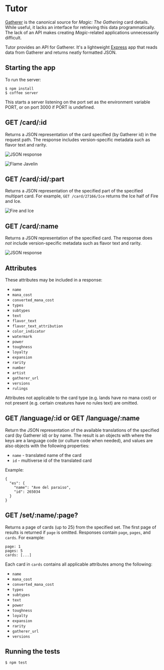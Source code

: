 # Tutor

[Gatherer][1] is the canonical source for _Magic: The Gathering_ card details.
While useful, it lacks an interface for retrieving this data programmatically.
The lack of an API makes creating _Magic_-related applications unnecessarily
difficult.

Tutor provides an API for Gatherer. It's a lightweight [Express][2] app that
reads data from Gatherer and returns neatly formatted JSON.

## Starting the app

To run the server:

    $ npm install
    $ coffee server

This starts a server listening on the port set as the environment variable PORT,
or on port 3000 if PORT is undefined.

## GET /card/:id

Returns a JSON representation of the card specified (by Gatherer id) in the
request path. The response includes version-specific metadata such as flavor
text and rarity.

![JSON response](http://cl.ly/image/3f0y1I3D1N1p/json-response.png)

![Flame Javelin][4]

## GET /card/:id/:part

Returns a JSON representation of the specified part of the specified multipart
card. For example, `GET /card/27166/Ice` returns the Ice half of Fire and Ice.

![Fire and Ice][5]

## GET /card/:name

Returns a JSON representation of the specified card. The response does *not*
include version-specific metadata such as flavor text and rarity.

![JSON response](http://cl.ly/image/2q0b3A3R3q0L/json-response.png)

## Attributes

These attributes may be included in a response:

  - `name`
  - `mana_cost`
  - `converted_mana_cost`
  - `types`
  - `subtypes`
  - `text`
  - `flavor_text`
  - `flavor_text_attribution`
  - `color_indicator`
  - `watermark`
  - `power`
  - `toughness`
  - `loyalty`
  - `expansion`
  - `rarity`
  - `number`
  - `artist`
  - `gatherer_url`
  - `versions`
  - `rulings`

Attributes not applicable to the card type (e.g. lands have no mana cost) or
not present (e.g. certain creatures have no rules text) are omitted.

## GET /language/:id or GET /language/:name

Return the JSON representation of the available translations of the specified
card (by Gatherer id) or by name. The result is an objects with where the keys
are a language code (or culture code when needed), and values are also objects
with the following properties:

  - `name` - translated name of the card
  - `id` - multiverse id of the translated card

Example:

    {
      "es": {
        "name": "Ave del paraiso",
        "id": 265034
      }
    }


## GET /set/:name/:page?

Returns a page of cards (up to 25) from the specified set. The first page of
results is returned if `page` is omitted. Responses contain `page`, `pages`,
and `cards`. For example:

    page: 1
    pages: 5
    cards: [...]

Each card in `cards` contains all applicable attributes among the following:

  - `name`
  - `mana_cost`
  - `converted_mana_cost`
  - `types`
  - `subtypes`
  - `text`
  - `power`
  - `toughness`
  - `loyalty`
  - `expansion`
  - `rarity`
  - `gatherer_url`
  - `versions`

## Running the tests

    $ npm test


[1]: http://gatherer.wizards.com/
[2]: http://expressjs.com/
[3]: http://localhost:3000/
[4]: http://gatherer.wizards.com/Handlers/Image.ashx?multiverseid=146017&type=card
[5]: http://gatherer.wizards.com/Handlers/Image.ashx?multiverseid=27166&type=card&options=rotate90
